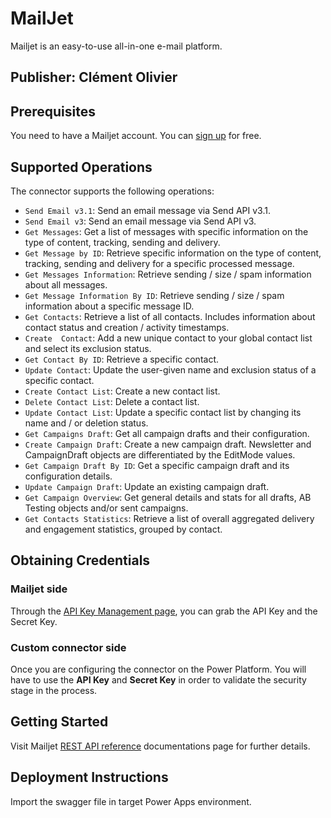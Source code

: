 # MailJet
Mailjet is an easy-to-use all-in-one e-mail platform.

## Publisher: Clément Olivier

## Prerequisites
You need to have a Mailjet account. You can [sign up](https://app.mailjet.com/signup) for free.

## Supported Operations
The connector supports the following operations:
* `Send Email v3.1`: Send an email message via Send API v3.1.
* `Send Email v3`: Send an email message via Send API v3.
* `Get Messages`: Get a list of messages with specific information on the type of content, tracking, sending and delivery.
* `Get Message by ID`: Retrieve specific information on the type of content, tracking, sending and delivery for a specific processed message.
* `Get Messages Information`: Retrieve sending / size / spam information about all messages.
* `Get Message Information By ID`: Retrieve sending / size / spam information about a specific message ID.
* `Get Contacts`: Retrieve a list of all contacts. Includes information about contact status and creation / activity timestamps.
* `Create  Contact`: Add a new unique contact to your global contact list and select its exclusion status.
* `Get Contact By ID`: Retrieve a specific contact.
* `Update Contact`: Update the user-given name and exclusion status of a specific contact.
* `Create Contact List`: Create a new contact list.
* `Delete Contact List`: Delete a contact list.
* `Update Contact List`: Update a specific contact list by changing its name and / or deletion status.
* `Get Campaigns Draft`: Get all campaign drafts and their configuration.
* `Create Campaign Draft`: Create a new campaign draft. Newsletter and CampaignDraft objects are differentiated by the EditMode values.
* `Get Campaign Draft By ID`: Get a specific campaign draft and its configuration details.
* `Update Campaign Draft`: Update an existing campaign draft.
* `Get Campaign Overview`: Get general details and stats for all drafts, AB Testing objects and/or sent campaigns.
* `Get Contacts Statistics`: Retrieve a list of overall aggregated delivery and engagement statistics, grouped by contact.

## Obtaining Credentials
### Mailjet side
Through the [API Key Management page](https://app.mailjet.com/account/api_keys), you can grab the API Key and the Secret Key.

### Custom connector side
Once you are configuring the connector on the Power Platform.
You will have to use the **API Key** and **Secret Key** in order to validate the security stage in the process.

## Getting Started
Visit Mailjet [REST API reference](https://dev.mailjet.com/email/reference/overview/) documentations page for further details. 

## Deployment Instructions
Import the swagger file in target Power Apps environment.
